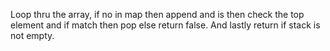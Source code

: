 Loop thru the array, if no in map then append and is then check the top element and if match then pop else return false. And lastly return if stack is not empty.
